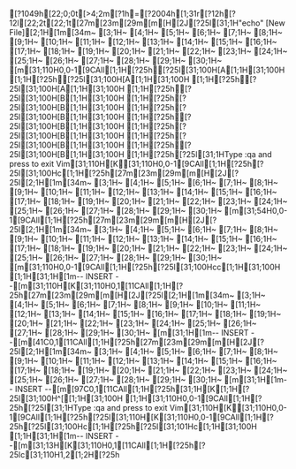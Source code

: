[?1049h[22;0;0t[>4;2m[?1h=[?2004h[1;31r[?12h[?12l[22;2t[22;1t[27m[23m[29m[m[H[2J[?25l[31;1H"echo" [New File][2;1H[1m[34m~                                                                                                                              [3;1H~                                                                                                                              [4;1H~                                                                                                                              [5;1H~                                                                                                                              [6;1H~                                                                                                                              [7;1H~                                                                                                                              [8;1H~                                                                                                                              [9;1H~                                                                                                                              [10;1H~                                                                                                                              [11;1H~                                                                                                                              [12;1H~                                                                                                                              [13;1H~                                                                                                                              [14;1H~                                                                                                                              [15;1H~                                                                                                                              [16;1H~                                                                                                                              [17;1H~                                                                                                                              [18;1H~                                                                                                                              [19;1H~                                                                                                                              [20;1H~                                                                                                                              [21;1H~                                                                                                                              [22;1H~                                                                                                                              [23;1H~                                                                                                                              [24;1H~                                                                                                                              [25;1H~                                                                                                                              [26;1H~                                                                                                                              [27;1H~                                                                                                                              [28;1H~                                                                                                                              [29;1H~                                                                                                                              [30;1H~                                                                                                                              [m[31;110H0,0-1[9CAll[1;1H[?25h[?25l[31;100H[A[1;1H[31;100H  [1;1H[?25h[?25l[31;100H[A[1;1H[31;100H  [1;1H[?25h[?25l[31;100H[A[1;1H[31;100H  [1;1H[?25h[?25l[31;100H[B[1;1H[31;100H  [1;1H[?25h[?25l[31;100H[B[1;1H[31;100H  [1;1H[?25h[?25l[31;100H[B[1;1H[31;100H  [1;1H[?25h[?25l[31;100H[B[1;1H[31;100H  [1;1H[?25h[?25l[31;100H[B[1;1H[31;100H  [1;1H[?25h[?25l[31;100H[B[1;1H[31;100H  [1;1H[?25h[?25l[31;100H[B[1;1H[31;100H  [1;1H[?25h[?25l[31;1HType  :qa  and press <Enter> to exit Vim[31;110H[K[31;110H0,0-1[9CAll[1;1H[?25h[?25l[31;100Hc[1;1H[?25h[27m[23m[29m[m[H[2J[?25l[2;1H[1m[34m~                                                                      [3;1H~                                                                      [4;1H~                                                                      [5;1H~                                                                      [6;1H~                                                                      [7;1H~                                                                      [8;1H~                                                                      [9;1H~                                                                      [10;1H~                                                                      [11;1H~                                                                      [12;1H~                                                                      [13;1H~                                                                      [14;1H~                                                                      [15;1H~                                                                      [16;1H~                                                                      [17;1H~                                                                      [18;1H~                                                                      [19;1H~                                                                      [20;1H~                                                                      [21;1H~                                                                      [22;1H~                                                                      [23;1H~                                                                      [24;1H~                                                                      [25;1H~                                                                      [26;1H~                                                                      [27;1H~                                                                      [28;1H~                                                                      [29;1H~                                                                      [30;1H~                                                                      [m[31;54H0,0-1[9CAll[1;1H[?25h[27m[23m[29m[m[H[2J[?25l[2;1H[1m[34m~                                                                                                                              [3;1H~                                                                                                                              [4;1H~                                                                                                                              [5;1H~                                                                                                                              [6;1H~                                                                                                                              [7;1H~                                                                                                                              [8;1H~                                                                                                                              [9;1H~                                                                                                                              [10;1H~                                                                                                                              [11;1H~                                                                                                                              [12;1H~                                                                                                                              [13;1H~                                                                                                                              [14;1H~                                                                                                                              [15;1H~                                                                                                                              [16;1H~                                                                                                                              [17;1H~                                                                                                                              [18;1H~                                                                                                                              [19;1H~                                                                                                                              [20;1H~                                                                                                                              [21;1H~                                                                                                                              [22;1H~                                                                                                                              [23;1H~                                                                                                                              [24;1H~                                                                                                                              [25;1H~                                                                                                                              [26;1H~                                                                                                                              [27;1H~                                                                                                                              [28;1H~                                                                                                                              [29;1H~                                                                                                                              [30;1H~                                                                                                                              [m[31;110H0,0-1[9CAll[1;1H[?25h[?25l[31;100Hcc[1;1H[31;100H  [1;1H[31;1H[1m-- INSERT --[m[31;110H[K[31;110H0,1[11CAll[1;1H[?25h[27m[23m[29m[m[H[2J[?25l[2;1H[1m[34m~                                                                      [3;1H~                                                                      [4;1H~                                                                      [5;1H~                                                                      [6;1H~                                                                      [7;1H~                                                                      [8;1H~                                                                      [9;1H~                                                                      [10;1H~                                                                      [11;1H~                                                                      [12;1H~                                                                      [13;1H~                                                                      [14;1H~                                                                      [15;1H~                                                                      [16;1H~                                                                      [17;1H~                                                                      [18;1H~                                                                      [19;1H~                                                                      [20;1H~                                                                      [21;1H~                                                                      [22;1H~                                                                      [23;1H~                                                                      [24;1H~                                                                      [25;1H~                                                                      [26;1H~                                                                      [27;1H~                                                                      [28;1H~                                                                      [29;1H~                                                                      [30;1H~                                                                      [m[31;1H[1m-- INSERT --[m[41C0,1[11CAll[1;1H[?25h[27m[23m[29m[m[H[2J[?25l[2;1H[1m[34m~                                                                                                                              [3;1H~                                                                                                                              [4;1H~                                                                                                                              [5;1H~                                                                                                                              [6;1H~                                                                                                                              [7;1H~                                                                                                                              [8;1H~                                                                                                                              [9;1H~                                                                                                                              [10;1H~                                                                                                                              [11;1H~                                                                                                                              [12;1H~                                                                                                                              [13;1H~                                                                                                                              [14;1H~                                                                                                                              [15;1H~                                                                                                                              [16;1H~                                                                                                                              [17;1H~                                                                                                                              [18;1H~                                                                                                                              [19;1H~                                                                                                                              [20;1H~                                                                                                                              [21;1H~                                                                                                                              [22;1H~                                                                                                                              [23;1H~                                                                                                                              [24;1H~                                                                                                                              [25;1H~                                                                                                                              [26;1H~                                                                                                                              [27;1H~                                                                                                                              [28;1H~                                                                                                                              [29;1H~                                                                                                                              [30;1H~                                                                                                                              [m[31;1H[1m-- INSERT --[m[97C0,1[11CAll[1;1H[?25h[31;1H[K[1;1H[?25l[31;100H^[[1;1H[31;100H  [1;1H[31;110H0,0-1[9CAll[1;1H[?25h[?25l[31;1HType  :qa  and press <Enter> to exit Vim[31;110H[K[31;110H0,0-1[9CAll[1;1H[?25h[?25l[31;110H[K[31;110H0,0-1[9CAll[1;1H[?25h[?25l[31;100Hc[1;1H[?25h[?25l[31;101Hc[1;1H[31;100H  [1;1H[31;1H[1m-- INSERT --[m[31;13H[K[31;110H0,1[11CAll[1;1H[?25h[?25lc[31;110H1,2[1;2H[?25h